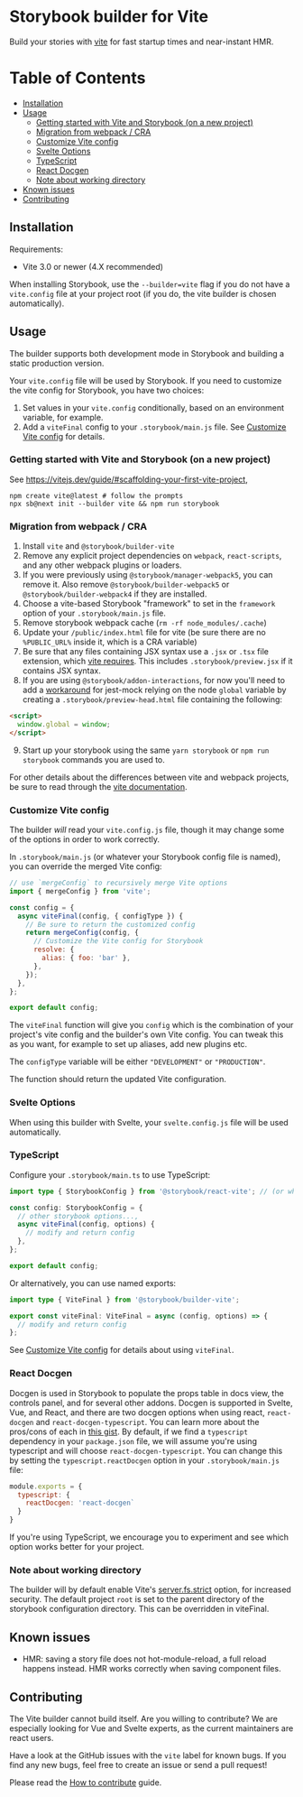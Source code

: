 # Storybook builder for Vite <!-- omit in toc -->

Build your stories with [vite](https://vitejs.dev/) for fast startup times and near-instant HMR.

# Table of Contents <!-- omit in toc -->

- [Installation](#installation)
- [Usage](#usage)
  - [Getting started with Vite and Storybook (on a new project)](#getting-started-with-vite-and-storybook-on-a-new-project)
  - [Migration from webpack / CRA](#migration-from-webpack--cra)
  - [Customize Vite config](#customize-vite-config)
  - [Svelte Options](#svelte-options)
  - [TypeScript](#typescript)
  - [React Docgen](#react-docgen)
  - [Note about working directory](#note-about-working-directory)
- [Known issues](#known-issues)
- [Contributing](#contributing)

## Installation

Requirements:

- Vite 3.0 or newer (4.X recommended)

When installing Storybook, use the `--builder=vite` flag if you do not have a `vite.config` file at your project root (if you do, the vite builder is chosen automatically).

## Usage

The builder supports both development mode in Storybook and building a static production version.

Your `vite.config` file will be used by Storybook. If you need to customize the vite config for Storybook, you have two choices:

1. Set values in your `vite.config` conditionally, based on an environment variable, for example.
2. Add a `viteFinal` config to your `.storybook/main.js` file. See [Customize Vite config](#customize-vite-config) for details.

### Getting started with Vite and Storybook (on a new project)

See https://vitejs.dev/guide/#scaffolding-your-first-vite-project,

```
npm create vite@latest # follow the prompts
npx sb@next init --builder vite && npm run storybook
```

### Migration from webpack / CRA

1. Install `vite` and `@storybook/builder-vite`
2. Remove any explicit project dependencies on `webpack`, `react-scripts`, and any other webpack plugins or loaders.
3. If you were previously using `@storybook/manager-webpack5`, you can remove it. Also remove `@storybook/builder-webpack5` or `@storybook/builder-webpack4` if they are installed.
4. Choose a vite-based Storybook "framework" to set in the `framework` option of your `.storybook/main.js` file.
5. Remove storybook webpack cache (`rm -rf node_modules/.cache`)
6. Update your `/public/index.html` file for vite (be sure there are no `%PUBLIC_URL%` inside it, which is a CRA variable)
7. Be sure that any files containing JSX syntax use a `.jsx` or `.tsx` file extension, which [vite requires](https://vitejs.dev/guide/features.html#jsx). This includes `.storybook/preview.jsx` if it contains JSX syntax.
8. If you are using `@storybook/addon-interactions`, for now you'll need to add a [workaround](https://github.com/storybookjs/storybook/issues/18399) for jest-mock relying on the node `global` variable by creating a `.storybook/preview-head.html` file containing the following:

```html
<script>
  window.global = window;
</script>
```

9.  Start up your storybook using the same `yarn storybook` or `npm run storybook` commands you are used to.

For other details about the differences between vite and webpack projects, be sure to read through the [vite documentation](https://vitejs.dev/).

### Customize Vite config

The builder _will_ read your `vite.config.js` file, though it may change some of the options in order to work correctly.

In `.storybook/main.js` (or whatever your Storybook config file is named), you can override the merged Vite config:

```javascript
// use `mergeConfig` to recursively merge Vite options
import { mergeConfig } from 'vite';

const config = {
  async viteFinal(config, { configType }) {
    // Be sure to return the customized config
    return mergeConfig(config, {
      // Customize the Vite config for Storybook
      resolve: {
        alias: { foo: 'bar' },
      },
    });
  },
};

export default config;
```

The `viteFinal` function will give you `config` which is the combination of your project's vite config and the builder's own Vite config.
You can tweak this as you want, for example to set up aliases, add new plugins etc.

The `configType` variable will be either `"DEVELOPMENT"` or `"PRODUCTION"`.

The function should return the updated Vite configuration.

### Svelte Options

When using this builder with Svelte, your `svelte.config.js` file will be used automatically.

### TypeScript

Configure your `.storybook/main.ts` to use TypeScript:

```typescript
import type { StorybookConfig } from '@storybook/react-vite'; // (or whatever framework you are using)

const config: StorybookConfig = {
  // other storybook options...,
  async viteFinal(config, options) {
    // modify and return config
  },
};

export default config;
```

Or alternatively, you can use named exports:

```typescript
import type { ViteFinal } from '@storybook/builder-vite';

export const viteFinal: ViteFinal = async (config, options) => {
  // modify and return config
};
```

See [Customize Vite config](#customize-vite-config) for details about using `viteFinal`.

### React Docgen

Docgen is used in Storybook to populate the props table in docs view, the controls panel, and for several other addons. Docgen is supported in Svelte, Vue, and React, and there are two docgen options when using react, `react-docgen` and `react-docgen-typescript`. You can learn more about the pros/cons of each in [this gist](https://gist.github.com/shilman/036313ffa3af52ca986b375d90ea46b0). By default, if we find a `typescript` dependency in your `package.json` file, we will assume you're using typescript and will choose `react-docgen-typescript`. You can change this by setting the `typescript.reactDocgen` option in your `.storybook/main.js` file:

```javascript
module.exports = {
  typescript: {
    reactDocgen: 'react-docgen`
  }
}
```

If you're using TypeScript, we encourage you to experiment and see which option works better for your project.

### Note about working directory

The builder will by default enable Vite's [server.fs.strict](https://vitejs.dev/config/#server-fs-strict)
option, for increased security. The default project `root` is set to the parent directory of the
storybook configuration directory. This can be overridden in viteFinal.

## Known issues

- HMR: saving a story file does not hot-module-reload, a full reload happens instead. HMR works correctly when saving component files.

## Contributing

The Vite builder cannot build itself.
Are you willing to contribute? We are especially looking for Vue and Svelte experts, as the current maintainers are react users.

Have a look at the GitHub issues with the `vite` label for known bugs. If you find any new bugs,
feel free to create an issue or send a pull request!

Please read the [How to contribute](/CONTRIBUTING.md) guide.
